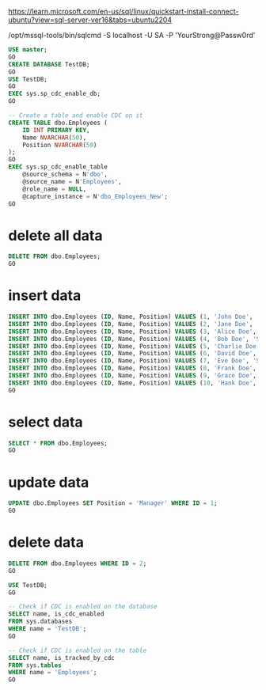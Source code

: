 
https://learn.microsoft.com/en-us/sql/linux/quickstart-install-connect-ubuntu?view=sql-server-ver16&tabs=ubuntu2204


/opt/mssql-tools/bin/sqlcmd -S localhost -U SA -P 'YourStrong@Passw0rd'
    
```sql
USE master;
GO
CREATE DATABASE TestDB;
GO
USE TestDB;
GO
EXEC sys.sp_cdc_enable_db;
GO

-- Create a table and enable CDC on it
CREATE TABLE dbo.Employees (
    ID INT PRIMARY KEY,
    Name NVARCHAR(50),
    Position NVARCHAR(50)
);
GO
EXEC sys.sp_cdc_enable_table
    @source_schema = N'dbo',
    @source_name = N'Employees',
    @role_name = NULL,
    @capture_instance = N'dbo_Employees_New';
GO
```

# delete all data
```sql
DELETE FROM dbo.Employees;
GO
```


# insert data
```sql
INSERT INTO dbo.Employees (ID, Name, Position) VALUES (1, 'John Doe', 'Senior Software Engineer');
INSERT INTO dbo.Employees (ID, Name, Position) VALUES (2, 'Jane Doe', 'Database Administrator');
INSERT INTO dbo.Employees (ID, Name, Position) VALUES (3, 'Alice Doe', 'Software Engineer');
INSERT INTO dbo.Employees (ID, Name, Position) VALUES (4, 'Bob Doe', 'Software Engineer');
INSERT INTO dbo.Employees (ID, Name, Position) VALUES (5, 'Charlie Doe', 'Software Engineer');
INSERT INTO dbo.Employees (ID, Name, Position) VALUES (6, 'David Doe', 'Software Engineer');
INSERT INTO dbo.Employees (ID, Name, Position) VALUES (7, 'Eve Doe', 'Software Engineer');
INSERT INTO dbo.Employees (ID, Name, Position) VALUES (8, 'Frank Doe', 'Software Engineer');
INSERT INTO dbo.Employees (ID, Name, Position) VALUES (9, 'Grace Doe', 'Software Engineer');
INSERT INTO dbo.Employees (ID, Name, Position) VALUES (10, 'Hank Doe', 'Software Engineer');
GO
```

# select data
```sql
SELECT * FROM dbo.Employees;
GO
```

# update data
```sql
UPDATE dbo.Employees SET Position = 'Manager' WHERE ID = 1;
GO
```

# delete data
```sql
DELETE FROM dbo.Employees WHERE ID = 2;
GO
```


```sql
USE TestDB;
GO

-- Check if CDC is enabled on the database
SELECT name, is_cdc_enabled
FROM sys.databases
WHERE name = 'TestDB';
GO

-- Check if CDC is enabled on the table
SELECT name, is_tracked_by_cdc
FROM sys.tables
WHERE name = 'Employees';
GO
```
